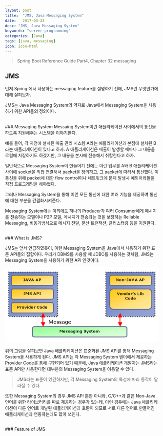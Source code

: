 ```yaml
---
layout: post
title:  "JMS, Java Messaging System"
date:   2017-03-22
desc: "JMS, Java Messaging System"
keywords: "server programming"
categories: [Java]
tags: [java, messaging]
icon: icon-html
---
```


> Spring Boot Reference Guide Part4, Chapter 32 messaging

## JMS

먼저 Spring 에서 사용하는 messaging feature를 설명하기 전에, JMS란 무엇인가에 대해 살펴보자.

JMS는 Java Messaging System의 약자로 Java에서 Messaging System을 사용하기 위한 API들의 정의이다.

<br>
### Messaging System
Messaing System이란 애플리케이션 사이에서의 통신을 하도록 지원해주는 시스템을 이야기한다.

예를 들어, 각 지점에 설치된 매출 관리 시스템 A라는 애플리케이션과 본점에 설치된 B라는 애플리케이션이 있다고 하자.
A 애플리케이션은 매출이 발생할 때마다 그 내용을 로컬에 저장하기도 하겠지만, 그 내용을 본사에 전송해서 취합한다고 하자.

일반적으로 Messaging System이 만들어기 전에는 이런 업무를 A와 B 애플리케이션 사이에 socket을 직접 연결해서 packet을 정의하고, 그 packet에 따라서 통신했다. 이 통신을 위해 packet에 대한 flow control이나 네트워크에 문제 발생시 예외처리들을 직접 프로그래밍을 해야했다.

그러나 Messaging System을 통해 이런 모든 통신에 대한 여러 기능을 제공하여 통신에 대한 부분을 간결화시켜준다.

Messaging System에는 이외에도 하나의 Producer가 여러 Consumer에게 메시지를 전송하는 모델이나 P2P 모델, 메시지가 전송되는 것을 보장하는 Reliable Messaging, 비동기방식으로 메시지 전달, 분산 트랜잭션, 클러스터링 등을 지원한다.

<br>
### What is JMS?

JMS는 앞서 언급하였듯이, 이런 Messaging System을 Java에서 사용하기 위한 표준 API들의 집합이다. 우리가 DBMS를 사용할 때 JDBC를 사용하는 것처럼, JMS는 Messaging System을 사용하기 위한 API 인것이다.

![00.png](/static/assets/img/blog/java/2017-03-22-JMS/00.png)

위의 그림을 살펴보면 Java 애플리케이션은 표준화된 JMS API를 통해 Messaging System을 사용하게 된다.
JMS API는 각 Messaging System 벤더에서 제공하는 Provider Code를 통해 구현되어 있기 때문에, Java 애플리케이션 개발자는 JMS라는 표준 API만 사용한다면 대부분의 Messaging System을 이용할 수 있다.

> JMS라는 표준이 있긴하지만, 각 Messaging System의 특성에 따라 동작이 달라질 수 있다.

또한 Messaging System의 경우 JMS API 뿐만 아니라, C/C++과 같은 Non-Java 언어를 위한 라이브러리를 따로 제공하는 경우가 있는데, 이런 경우에는 Java 애플리케이션이 다른 언어로 개발된 애플리케이션과 호환이 되므로 서로 다른 언어로 만들어진 애플리케이션과 연동하는데도 많이 쓰인다.

<br>
### Feature of JMS
